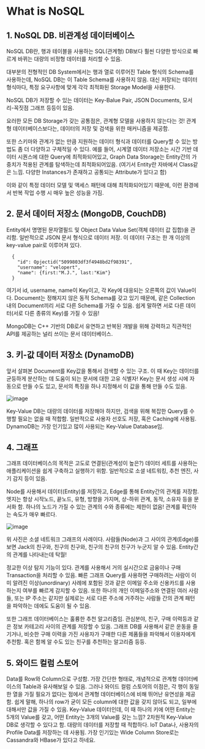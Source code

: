 What is NoSQL
================
## 1. NoSQL DB. 비관계성 데이터베이스
NoSQL DB란, 행과 테이블을 사용하는 SQL(관계형) DB보다 훨씬 다양한 방식으로 빠르게 바뀌는 대량의 비정형 데이터를 처리할 수 있음.

대부분의 전형적인 DB System에서는 행과 열로 이루어진 Table 형식의 Schema를 사용하는데, NoSQL DB는 이 Table Schema를 사용하지 않음.
대신 저장되는 데이터 형식마다, 특정 요구사항에 맞게 각각 최적화된 Storage Model을 사용한다.

NoSQL DB가 저장할 수 있는 데이터는 Key-Balue Pair, JSON Documents, 모서리-꼭짓점 그래프 등등이 있음.

요러한 모든 DB Storage가 갖는 공통점은, 관계형 모델을 사용하지 않는다는 것!
관계형 데이터베이스보다는, 데이터의 저장 및 검색을 위한 매커니즘을 제공함.

또한 스키마와 관계가 없는 만큼 지원하는 데이터 형식과 데이터를 Query할 수 있는 방법도 좀 더 다양하고 구체적일 수 있다.
예를 들어, 시계열 데이터 저장소는 시간 기반 데이터 시퀀스에 대한 Query에 최적화되어있고, Graph Data Storage는 Entity간의 가중치가 적용된 관계를 탐색하는데 최적화되어있음.
(여기서 Entity란 자바에서 Class같은 느낌. 다양한 Instances가 존재하고 공통되는 Attribute가 있다고 함)

이와 같이 특정 데이터 모델 및 액세스 패턴에 대해 최적화되어있기 때문에, 이런 환경에서 반복 작업 수행 시 매우 높은 성능을 가짐.

## 2. 문서 데이터 저장소 (MongoDB, CouchDB)
Entity에서 명명된 문자열필드 및 Object Data Value Set(객체 데이터 값 집합)을 관리함.
일반적으로 JSON 문서 형식으로 데이터 저장.
이 데이터 구조는 한 개 이상의 key-value pair로 이루어져 있다.

```
  {
    "id": Opjectid("5099803df3f4948bd2f98391",
    "username": "velopert",
    "name": {first:"M.J.", last:"Kim"}
  }
```

여기서 id, username, name이 Key이고, 각 Key에 대응되는 오른쪽의 값이 Value이다.
Document는 정해지지 않은 동적 Schema를 갖고 있기 때문에, 같은 Collection 내의 Document끼리 서로 다른 Schema를 가질 수 있음.
쉽게 말하면 서로 다른 데이터(서로 다른 종류의 Key)를 가질 수 있음!

MongoDB는 C++ 기반의 DB로서 유연하고 반복된 개발을 위해 강력하고 직관적인 API를 제공하는 널리 쓰이는 문서 데이터베이스.

## 3. 키-값 데이터 저장소 (DynamoDB)
앞서 살펴본 Document를 Key값을 통해서 검색할 수 있는 구조.
이 때 Key는 데이터를 균등하게 분산하는 데 도움이 되는 문서에 대한 고유 식별자!
Key는 문서 생성 시에 자동으로 만들 수도 있고, 문서의 특징을 하나 지정해서 이 값을 통해 만들 수도 있음.

![image](https://user-images.githubusercontent.com/97514510/148930024-8b4e4bfc-7e7d-49e4-a4b7-6b122f555be2.png)

Key-Value DB는 대량의 데이터를 저장해야 하지만, 검색을 위해 복잡한 Query를 수행할 필요는 없을 때 적합함.
일반적으로 사용자 선호도 저장, 혹은 Caching에 사용됨.
DynamoDB는 가장 인기있고 많이 사용되는 Key-Value Database임.

## 4. 그래프
그래프 데이터베이스의 목적은 고도로 연결된(관계성이 높은?) 데이터 세트를 사용하는 애플리케이션을 쉽게 구축하고 실행하기 위함.
일반적으로 소셜 네트워킹, 추천 엔진, 사기 감지 등이 있음.

Node를 사용해서 데이터(Entity)를 저장하고, Edge를 통해 Entity간의 관계를 저장함.
엣지는 항상 시작노드, 끝노드, 유형, 방향을 가지며, 상-하위 관계, 동작, 소유자 등을 문서화 함.
하나의 노드가 가질 수 있는 관계의 수와 종류에는 제한이 없음!
관계를 확인하는 속도가 매우 빠르다.

![image](https://user-images.githubusercontent.com/97514510/148932670-8703eca8-b411-477e-bda4-620a0f1a6327.png)

위 사진은 소셜 네트워크 그래프의 사례이다.
사람들(Node)과 그 사이의 관계(Edge)를 보면 Jack의 친구와, 친구의 친구와, 친구의 친구의 친구가 누군지 알 수 있음. Entity간의 관계를 나타내는데 탁월!

정교한 이상 탐지 기능이 있다. 
관계를 사용해서 거의 실시간으로 금융이나 구매 Transaction을 처리할 수 있음.
빠른 그래프 Query를 사용하면 구매하려는 사람이 이미 알려진 이상(unordinary) 사례에 포함된 것과 같은 이메일 주소와 신용카드를 사용하는지 여부를 빠르게 감지할 수 있음.
또한 하나의 개인 이메일주소와 연결된 여러 사람들, 또는 IP 주소는 같지만 실제로는 서로 다른 주소에 거주하는 사람들 간의 관계 패턴을 파악하는 데에도 도움이 될 수 있음.

또한 그래프 데이터베이스는 훌륭한 추천 알고리즘임. 관심분야, 친구, 구매 이력등과 같은 정보 카테고리 사이의 관계를 저장할 수 있음. 
그래프 DB를 사용해서 같은 운동을 즐기거나, 비슷한 구매 이력을 가진 사용자가 구매한 다른 제품들을 파악해서 이용자에게 추천함. 
혹은 함께 알 수도 있는 친구를 추천하는 알고리즘 등등.

## 5. 와이드 컬럼 스토어
Data를 Row와 Column으로 구성함. 
가장 간단한 형태로, 개념적으로 관계형 데이터베이스의 Table과 유사해보일 수 있음.
그러나 와이드 컬럼 스토어의 이점은, 각 행이 동일한 열을 가질 필요가 없다는 점에서 관계형 데이터베이스에 비해 뛰어난 유연성을 제공함.
쉽게 말해, 하나의 row가 굳이 모든 column에 대한 값을 갖지 않아도 되고, 일부에 대해서만 값을 가질 수 있음.
Key-Value 데이터인데, 이 때 하나의 키에 어떤 Entity는 5개의 Value를 갖고, 어떤 Entity는 3개의 Value를 갖는 느낌? 2차원적 Key-Value DB로 생각할 수 있다고 함.
대량의 데이터를 저장할 때 적합하다. IoT Data나, 사용자의 Profile Data를 저장하는 데 사용됨.
가장 인기있는 Wide Column Store로는 Cassandra와 HBase가 있다고 하네요.
